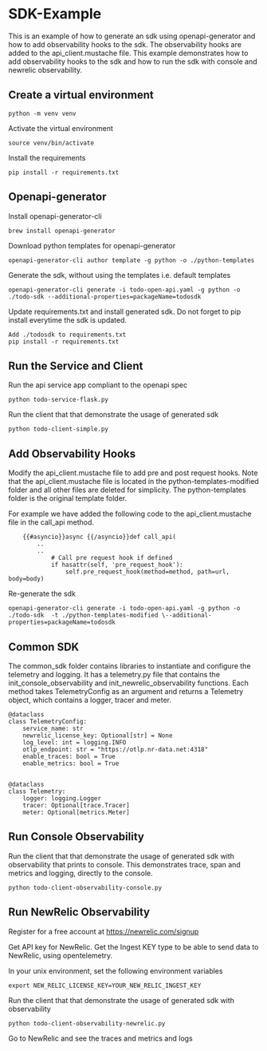 # SDK-Example

This is an example of how to generate an sdk using openapi-generator and how to add observability hooks to the sdk. The observability hooks are added to the api_client.mustache file. This example demonstrates how to add observability hooks to the sdk and how to run the sdk with console and newrelic observability.

## Create a virtual environment
```
python -m venv venv
```

Activate the virtual environment
```
source venv/bin/activate
```

Install the requirements
```
pip install -r requirements.txt
```

## Openapi-generator 

Install openapi-generator-cli

```
brew install openapi-generator
```

Download python templates for openapi-generator
```
openapi-generator-cli author template -g python -o ./python-templates
```

Generate the sdk, without using the templates i.e. default templates
```
openapi-generator-cli generate -i todo-open-api.yaml -g python -o ./todo-sdk --additional-properties=packageName=todosdk
```

Update requirements.txt and install generated sdk. Do not forget to pip install everytime the sdk is updated.
```
Add ./todosdk to requirements.txt
pip install -r requirements.txt
```
## Run the Service and Client

Run the api service app compliant to the openapi spec
```
python todo-service-flask.py
```

Run the client that that demonstrate the usage of generated sdk
```
python todo-client-simple.py
```

## Add Observability Hooks


Modify the api_client.mustache file to add pre and post request hooks. Note that the api_client.mustache file is located in the python-templates-modified folder and all other files are deleted for simplicity. The python-templates folder is the original template folder.

For example we have added the following code to the api_client.mustache file in the call_api method. 
```
    {{#asyncio}}async {{/asyncio}}def call_api(
        ..
        ..
            # Call pre request hook if defined
            if hasattr(self, 'pre_request_hook'):
                self.pre_request_hook(method=method, path=url, body=body)
```


Re-generate the sdk
```
openapi-generator-cli generate -i todo-open-api.yaml -g python -o ./todo-sdk  -t ./python-templates-modified \--additional-properties=packageName=todosdk
```

## Common SDK

The common_sdk folder contains libraries to instantiate and configure the telemetry and logging. It has a telemetry.py file that contains the init_console_observability and init_newrelic_observability functions. Each method takes TelemetryConfig as an argument and returns a Telemetry object, which contains a logger, tracer and meter.

```
@dataclass
class TelemetryConfig:
    service_name: str
    newrelic_license_key: Optional[str] = None
    log_level: int = logging.INFO
    otlp_endpoint: str = "https://otlp.nr-data.net:4318"
    enable_traces: bool = True
    enable_metrics: bool = True
     

@dataclass
class Telemetry:
    logger: logging.Logger
    tracer: Optional[trace.Tracer]
    meter: Optional[metrics.Meter]
```

## Run Console Observability

Run the client that that demonstrate the usage of generated sdk with observability that prints to console. This demonstrates trace, span and metrics and logging, directly to the console.

```
python todo-client-observability-console.py
```

## Run NewRelic Observability

Register for a free account at https://newrelic.com/signup

Get API key for NewRelic. Get the Ingest KEY type to be able to send data to NewRelic, using opentelemetry.

In your unix environment, set the following environment variables
```
export NEW_RELIC_LICENSE_KEY=YOUR_NEW_RELIC_INGEST_KEY
```

Run the client that that demonstrate the usage of generated sdk with observability
```
python todo-client-observability-newrelic.py
```

Go to NewRelic and see the traces and metrics and logs




